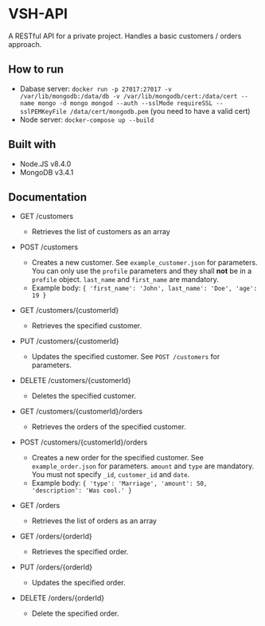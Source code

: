 # VSH-API

A RESTful API for a private project. Handles a basic customers / orders approach.

## How to run
* Dabase server: `docker run -p 27017:27017 -v /var/lib/mongodb:/data/db -v /var/lib/mongodb/cert:/data/cert --name mongo -d mongo mongod --auth --sslMode requireSSL --sslPEMKeyFile /data/cert/mongodb.pem` (you need to have a valid cert)
* Node server: `docker-compose up --build`

## Built with
* Node.JS v8.4.0
* MongoDB v3.4.1

## Documentation
* GET /customers
  * Retrieves the list of customers as an array


* POST /customers
  * Creates a new customer. See `example_customer.json` for parameters. You can only use the `profile` parameters and they shall **not** be in a `profile` object. `last_name` and `first_name` are mandatory.
  * Example body: `{ 'first_name': 'John', last_name': 'Doe', 'age': 19 }`


* GET /customers/{customerId}
  * Retrieves the specified customer.


* PUT /customers/{customerId}
  * Updates the specified customer. See `POST /customers` for parameters.


* DELETE /customers/{customerId}
  * Deletes the specified customer.


* GET /customers/{customerId}/orders
  * Retrieves the orders of the specified customer.


* POST /customers/{customerId}/orders
  * Creates a new order for the specified customer. See `example_order.json` for parameters. `amount` and `type` are mandatory. You must not specify `_id`, `customer_id` and `date`.
  * Example body: ` { 'type': 'Marriage', 'amount': 50, 'description': 'Was cool.' } `


* GET /orders
  * Retrieves the list of orders as an array


* GET /orders/{orderId}
  * Retrieves the specified order.


* PUT /orders/{orderId}
  * Updates the specified order.


* DELETE /orders/{orderId}
  * Delete the specified order.
